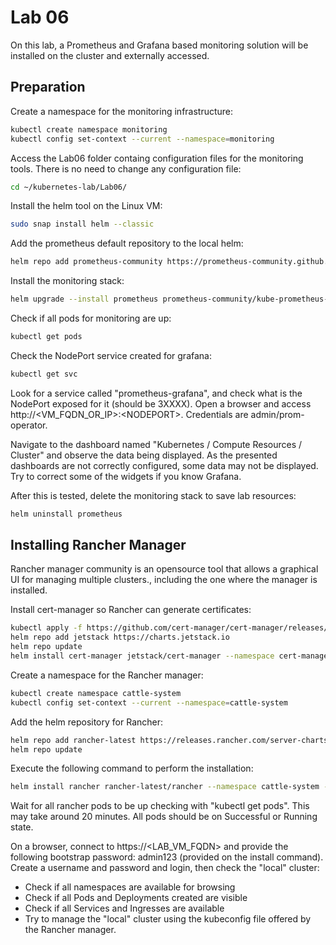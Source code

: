 # Lab 06

On this lab, a Prometheus and Grafana based monitoring solution will be installed on the cluster and externally accessed.

## Preparation

Create a namespace for the monitoring infrastructure:

```bash
kubectl create namespace monitoring
kubectl config set-context --current --namespace=monitoring
```

Access the Lab06 folder containg configuration files for the monitoring tools. There is no need to change any configuration file:

```bash
cd ~/kubernetes-lab/Lab06/
```

Install the helm tool on the Linux VM:

```bash
sudo snap install helm --classic
```

Add the prometheus default repository to the local helm:

```bash
helm repo add prometheus-community https://prometheus-community.github.io/helm-charts
```

Install the monitoring stack:

```bash
helm upgrade --install prometheus prometheus-community/kube-prometheus-stack --version 39.13.3 --values kube-prometheus-stack-values.yaml
```

Check if all pods for monitoring are up:

```bash
kubectl get pods
```

Check the NodePort service created for grafana:

```bash
kubectl get svc
```

Look for a service called "prometheus-grafana", and check what is the NodePort exposed for it (should be 3XXXX). Open a browser and access http://\<VM_FQDN_OR_IP\>:\<NODEPORT\>. Credentials are admin/prom-operator.

Navigate to the dashboard named "Kubernetes / Compute Resources / Cluster" and observe the data being displayed. As the presented dashboards are not correctly configured, some data may not be displayed. Try to correct some of the widgets if you know Grafana.

After this is tested, delete the monitoring stack to save lab resources:

```bash
helm uninstall prometheus
```

## Installing Rancher Manager

Rancher manager community is an opensource tool that allows a graphical UI for managing multiple clusters., including the one where the manager is installed.

Install cert-manager so Rancher can generate certificates:

```bash
kubectl apply -f https://github.com/cert-manager/cert-manager/releases/download/v1.14.2/cert-manager.crds.yaml
helm repo add jetstack https://charts.jetstack.io
helm repo update
helm install cert-manager jetstack/cert-manager --namespace cert-manager --create-namespace
```

Create a namespace for the Rancher manager:

```bash
kubectl create namespace cattle-system
kubectl config set-context --current --namespace=cattle-system
```

Add the helm repository for Rancher:

```bash
helm repo add rancher-latest https://releases.rancher.com/server-charts/latest
helm repo update
```

Execute the following command to perform the installation:

```bash
helm install rancher rancher-latest/rancher --namespace cattle-system --set hostname=<LAB_VM_FQDN> --set bootstrapPassword=admin123
```

Wait for all rancher pods to be up checking with "kubectl get pods". This may take around 20 minutes. All pods should be on Successful or Running state.

On a browser, connect to https://\<LAB_VM_FQDN\> and provide the following bootstrap password: admin123 (provided on the install command). Create a username and password and login, then check the "local" cluster:

* Check if all namespaces are available for browsing
* Check if all Pods and Deployments created are visible
* Check if all Services and Ingresses are available
* Try to manage the "local" cluster using the kubeconfig file offered by the Rancher manager.
